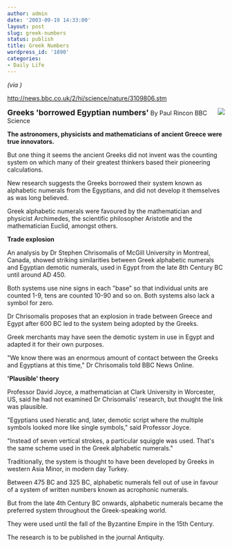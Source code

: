 ```yaml
---
author: admin
date: '2003-09-19 14:33:00'
layout: post
slug: greek-numbers
status: publish
title: Greek Numbers
wordpress_id: '1890'
categories:
- Daily Life
---
```

<i>(via <lj user="muelos">)</i>

<a href="http://news.bbc.co.uk/2/hi/science/nature/3109806.stm">http://news.bbc.co.uk/2/hi/science/nature/3109806.stm</a>

<img src="http://newsimg.bbc.co.uk/media/images/39339000/gif/_39339094_greek_203.gif" align="right"><font size="+1"><b>Greeks &apos;borrowed Egyptian numbers&apos;</b></font>
By Paul Rincon
BBC Science

<b>The astronomers, physicists and mathematicians of ancient Greece were true innovators.</b>

But one thing it seems the ancient Greeks did not invent was the counting system on which many of their greatest thinkers based their pioneering calculations.

New research suggests the Greeks borrowed their system known as alphabetic numerals from the Egyptians, and did not develop it themselves as was long believed.

Greek alphabetic numerals were favoured by the mathematician and physicist Archimedes, the scientific philosopher Aristotle and the mathematician Euclid, amongst others.

<b>Trade explosion</b>

An analysis by Dr Stephen Chrisomalis of McGill University in Montreal, Canada, showed striking similarities between Greek alphabetic numerals and Egyptian demotic numerals, used in Egypt from the late 8th Century BC until around AD 450.

Both systems use nine signs in each "base" so that individual units are counted 1-9, tens are counted 10-90 and so on. Both systems also lack a symbol for zero.

Dr Chrisomalis proposes that an explosion in trade between Greece and Egypt after 600 BC led to the system being adopted by the Greeks.

Greek merchants may have seen the demotic system in use in Egypt and adapted it for their own purposes.

"We know there was an enormous amount of contact between the Greeks and Egyptians at this time," Dr Chrisomalis told BBC News Online.

<b>&apos;Plausible&apos; theory</b>

Professor David Joyce, a mathematician at Clark University in Worcester, US, said he had not examined Dr Chrisomalis&apos; research, but thought the link was plausible.

"Egyptians used hieratic and, later, demotic script where the multiple symbols looked more like single symbols," said Professor Joyce.

"Instead of seven vertical strokes, a particular squiggle was used. That&apos;s the same scheme used in the Greek alphabetic numerals."

Traditionally, the system is thought to have been developed by Greeks in western Asia Minor, in modern day Turkey.

Between 475 BC and 325 BC, alphabetic numerals fell out of use in favour of a system of written numbers known as acrophonic numerals.

But from the late 4th Century BC onwards, alphabetic numerals became the preferred system throughout the Greek-speaking world.

They were used until the fall of the Byzantine Empire in the 15th Century.

The research is to be published in the journal Antiquity.
